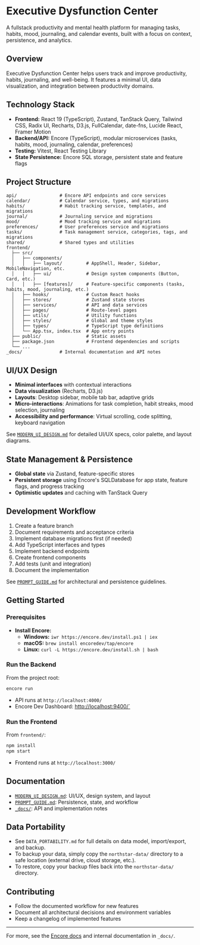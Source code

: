 # Executive Dysfunction Center

A fullstack productivity and mental health platform for managing tasks, habits, mood, journaling, and calendar events, built with a focus on context, persistence, and analytics.

## Overview

Executive Dysfunction Center helps users track and improve productivity, habits, journaling, and well-being. It features a minimal UI, data visualization, and integration between productivity domains.

## Technology Stack

- **Frontend:** React 19 (TypeScript), Zustand, TanStack Query, Tailwind CSS, Radix UI, Recharts, D3.js, FullCalendar, date-fns, Lucide React, Framer Motion
- **Backend/API:** Encore (TypeScript), modular microservices (tasks, habits, mood, journaling, calendar, preferences)
- **Testing:** Vitest, React Testing Library
- **State Persistence:** Encore SQL storage, persistent state and feature flags

## Project Structure

```
api/                # Encore API endpoints and core services
calendar/           # Calendar service, types, and migrations
habits/             # Habit tracking service, templates, and migrations
journal/            # Journaling service and migrations
mood/               # Mood tracking service and migrations
preferences/        # User preferences service and migrations
tasks/              # Task management service, categories, tags, and migrations
shared/             # Shared types and utilities
frontend/
  ├── src/
  │   ├── components/
  │   │   ├── layout/         # AppShell, Header, Sidebar, MobileNavigation, etc.
  │   │   ├── ui/             # Design system components (Button, Card, etc.)
  │   │   ├── [features]/     # Feature-specific components (tasks, habits, mood, journaling, etc.)
  │   ├── hooks/              # Custom React hooks
  │   ├── stores/             # Zustand state stores
  │   ├── services/           # API and data services
  │   ├── pages/              # Route-level pages
  │   ├── utils/              # Utility functions
  │   ├── styles/             # Global and theme styles
  │   ├── types/              # TypeScript type definitions
  │   └── App.tsx, index.tsx  # App entry points
  ├── public/                 # Static assets
  ├── package.json            # Frontend dependencies and scripts
  └── ...
_docs/              # Internal documentation and API notes
```

## UI/UX Design

- **Minimal interfaces** with contextual interactions
- **Data visualization** (Recharts, D3.js)
- **Layouts**: Desktop sidebar, mobile tab bar, adaptive grids
- **Micro-interactions**: Animations for task completion, habit streaks, mood selection, journaling
- **Accessibility and performance**: Virtual scrolling, code splitting, keyboard navigation

See [`MODERN_UI_DESIGN.md`](./MODERN_UI_DESIGN.md) for detailed UI/UX specs, color palette, and layout diagrams.

## State Management & Persistence

- **Global state** via Zustand, feature-specific stores
- **Persistent storage** using Encore's SQLDatabase for app state, feature flags, and progress tracking
- **Optimistic updates** and caching with TanStack Query

## Development Workflow

1. Create a feature branch
2. Document requirements and acceptance criteria
3. Implement database migrations first (if needed)
4. Add TypeScript interfaces and types
5. Implement backend endpoints
6. Create frontend components
7. Add tests (unit and integration)
8. Document the implementation

See [`PROMPT_GUIDE.md`](./PROMPT_GUIDE.md) for architectural and persistence guidelines.

## Getting Started

### Prerequisites

- **Install Encore:**
  - **Windows:** `iwr https://encore.dev/install.ps1 | iex`
  - **macOS:** `brew install encoredev/tap/encore`
  - **Linux:** `curl -L https://encore.dev/install.sh | bash`

### Run the Backend

From the project root:

```bash
encore run
```

- API runs at `http://localhost:4000/`
- Encore Dev Dashboard: [http://localhost:9400/`](http://localhost:9400/)

### Run the Frontend

From `frontend/`:

```bash
npm install
npm start
```

- Frontend runs at `http://localhost:3000/`

## Documentation

- [`MODERN_UI_DESIGN.md`](./MODERN_UI_DESIGN.md): UI/UX, design system, and layout
- [`PROMPT_GUIDE.md`](./PROMPT_GUIDE.md): Persistence, state, and workflow
- [`_docs/`](./_docs/): API and implementation notes

## Data Portability

- See `DATA_PORTABILITY.md` for full details on data model, import/export, and backup.
- To backup your data, simply copy the `northstar-data/` directory to a safe location (external drive, cloud storage, etc.).
- To restore, copy your backup files back into the `northstar-data/` directory.

## Contributing

- Follow the documented workflow for new features
- Document all architectural decisions and environment variables
- Keep a changelog of implemented features

---

For more, see the [Encore docs](https://encore.dev/docs/ts/primitives/services) and internal documentation in `_docs/`.
